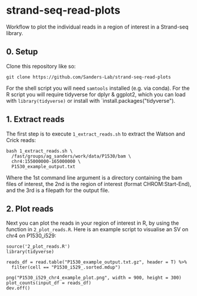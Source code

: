 # strand-seq-read-plots
Workflow to plot the individual reads in a region of interest in a Strand-seq library.

## 0. Setup

Clone this repository like so:
```
git clone https://github.com/Sanders-Lab/strand-seq-read-plots
```

For the shell script you will need `samtools` installed (e.g. via conda).
For the R script you will require tidyverse for dplyr & ggplot2, which you can load with `library(tidyverse)` or install with `install.packages("tidyverse").

## 1. Extract reads

The first step is to execute `1_extract_reads.sh` to extract the Watson and Crick reads:

```
bash 1_extract_reads.sh \
  /fast/groups/ag_sanders/work/data/P1530/bam \
  chr4:155000000-165000000 \
  P1530_example_output.txt
```
Where the 1st command line argument is a directory containing the bam files of interest, the 2nd is the region of interest (format CHROM:Start-End), and the 3rd is a filepath for the output file.

## 2. Plot reads

Next you can plot the reads in your region of interest in R, by using the function in `2_plot_reads.R`.
Here is an example script to visualise an SV on chr4 on P1530_i529:

```
source('2_plot_reads.R')
library(tidyverse)

reads_df = read.table("P1530_example_output.txt.gz", header = T) %>%
  filter(cell == "P1530_i529_.sorted.mdup")
  
png("P1530_i529_chr4_example_plot.png", width = 900, height = 300)
plot_counts(input_df = reads_df)
dev.off()
```

